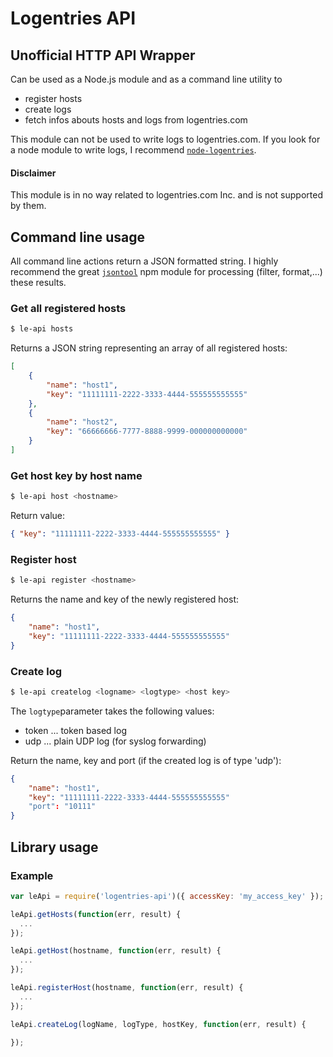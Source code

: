 # Logentries API

## Unofficial HTTP API Wrapper

Can be used as a Node.js module and as a command line utility to
- register hosts
- create logs
- fetch infos abouts hosts and logs from logentries.com

This module can not be used to write logs to logentries.com. If you look for a node module to write logs, I recommend [`node-logentries`](https://www.npmjs.org/package/node-logentries).

#### Disclaimer
This module is in no way related to logentries.com Inc. and is not supported by them.

## Command line usage

All command line actions return a JSON formatted string. I highly recommend the great [`jsontool`](http://npmjs.org/package/jsontool) npm module for processing (filter, format,...) these results.

### Get all registered hosts

```bash
$ le-api hosts
```

Returns a JSON string representing an array of all registered hosts:

```json
[
    {
        "name": "host1",
        "key": "11111111-2222-3333-4444-555555555555"
    },
    {
        "name": "host2",
        "key": "66666666-7777-8888-9999-000000000000"
    }
]
```

### Get host key by host name

```bash
$ le-api host <hostname>
```

Return value:
```json
{ "key": "11111111-2222-3333-4444-555555555555" }
```

### Register host

```bash
$ le-api register <hostname>
```

Returns the name and key of the newly registered host:
```json
{
    "name": "host1",
    "key": "11111111-2222-3333-4444-555555555555"
}
```

### Create log

```bash
$ le-api createlog <logname> <logtype> <host key>
```

The `logtype`parameter takes the following values:
- token ... token based log
- udp ... plain UDP log (for syslog forwarding)

Return the name, key and port (if the created log is of type 'udp'):
```json
{
    "name": "host1",
    "key": "11111111-2222-3333-4444-555555555555"
    "port": "10111"
}
```

## Library usage

### Example

```javascript
var leApi = require('logentries-api')({ accessKey: 'my_access_key' });

leApi.getHosts(function(err, result) {
  ...
});

leApi.getHost(hostname, function(err, result) {
  ...
});

leApi.registerHost(hostname, function(err, result) {
  ...
});

leApi.createLog(logName, logType, hostKey, function(err, result) {

});

```